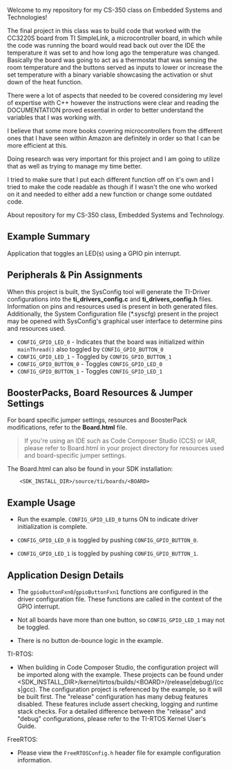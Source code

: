 Welcome to my repository for my CS-350 class on Embedded Systems and Technologies!

The final project in this class was to build code that worked with the CC3220S board from TI SimpleLink, a microcontroller board, in which while the code was running the board would read back out over the IDE the temperature it was set to and how long ago the temperature was changed. Basically the board was going to act as a thermostat that was sensing the room temperature and the buttons served as inputs to lower or increase the set temperature with a binary variable showcasing the activation or shut down of the heat function.

There were a lot of aspects that needed to be covered considering my level of expertise with C++ however the instructions were clear and reading the DOCUMENTATION proved essential in order to better understand the variables that I was working with.

I believe that some more books covering microcontrollers from the different ones that I have seen within Amazon are definitely in order so that I can be more efficient at this.

Doing research was very important for this project and I am going to utilize that as well as trying to manage my time better.

I tried to make sure that I put each different function off on it's own and I tried to make the code readable as though if I wasn't the one who worked on it and needed to either add a new function or change some outdated code.

About
repository for my CS-350 class, Embedded Systems and Technology.

## Example Summary

Application that toggles an LED(s) using a GPIO pin interrupt.

## Peripherals & Pin Assignments

When this project is built, the SysConfig tool will generate the TI-Driver
configurations into the __ti_drivers_config.c__ and __ti_drivers_config.h__
files. Information on pins and resources used is present in both generated
files. Additionally, the System Configuration file (\*.syscfg) present in the
project may be opened with SysConfig's graphical user interface to determine
pins and resources used.

* `CONFIG_GPIO_LED_0` - Indicates that the board was initialized within
`mainThread()` also toggled by `CONFIG_GPIO_BUTTON_0`
* `CONFIG_GPIO_LED_1` - Toggled by `CONFIG_GPIO_BUTTON_1`
* `CONFIG_GPIO_BUTTON_0` - Toggles `CONFIG_GPIO_LED_0`
* `CONFIG_GPIO_BUTTON_1` - Toggles `CONFIG_GPIO_LED_1`

## BoosterPacks, Board Resources & Jumper Settings

For board specific jumper settings, resources and BoosterPack modifications,
refer to the __Board.html__ file.

> If you're using an IDE such as Code Composer Studio (CCS) or IAR, please
refer to Board.html in your project directory for resources used and
board-specific jumper settings.

The Board.html can also be found in your SDK installation:

        <SDK_INSTALL_DIR>/source/ti/boards/<BOARD>

## Example Usage

* Run the example. `CONFIG_GPIO_LED_0` turns ON to indicate driver
initialization is complete.

* `CONFIG_GPIO_LED_0` is toggled by pushing `CONFIG_GPIO_BUTTON_0`.
* `CONFIG_GPIO_LED_1` is toggled by pushing `CONFIG_GPIO_BUTTON_1`.

## Application Design Details

* The `gpioButtonFxn0`/`gpioButtonFxn1` functions are configured in the driver configuration
file. These functions are called in the context of the GPIO interrupt.

* Not all boards have more than one button, so `CONFIG_GPIO_LED_1` may not be
toggled.

* There is no button de-bounce logic in the example.

TI-RTOS:

* When building in Code Composer Studio, the configuration project will be
imported along with the example. These projects can be found under
\<SDK_INSTALL_DIR>\/kernel/tirtos/builds/\<BOARD\>/(release|debug)/(ccs|gcc).
The configuration project is referenced by the example, so it
will be built first. The "release" configuration has many debug features
disabled. These features include assert checking, logging and runtime stack
checks. For a detailed difference between the "release" and "debug"
configurations, please refer to the TI-RTOS Kernel User's Guide.

FreeRTOS:

* Please view the `FreeRTOSConfig.h` header file for example configuration
information.
